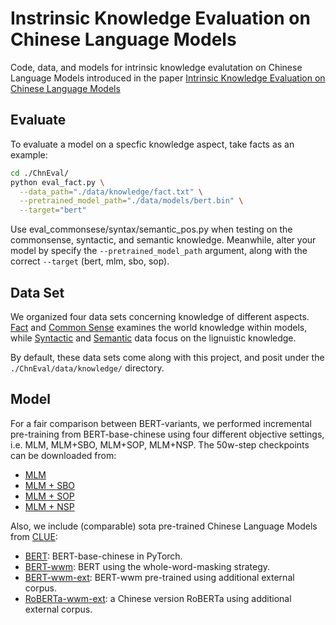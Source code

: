 # Instrinsic Knowledge Evaluation on Chinese Language Models

Code, data, and models for intrinsic knowledge evalutation on Chinese Language Models introduced in the paper [Intrinsic Knowledge Evaluation on Chinese Language Models]()




## Evaluate
To evaluate a model on a specfic knowledge aspect, take facts as an example:
```bash
cd ./ChnEval/
python eval_fact.py \
  --data_path="./data/knowledge/fact.txt" \
  --pretrained_model_path="./data/models/bert.bin" \
  --target="bert"
```
Use eval_commonsese/syntax/semantic_pos.py when testing on the commonsense, syntactic, and semantic knowledge.
Meanwhile, alter your model by specify the `--pretrained_model_path` argument, along with the correct `--target` (bert, mlm, sbo, sop). 


## Data Set
We organized four data sets concerning knowledge of different aspects. [Fact](https://github.com/ZhiruoWang/ChnEval/blob/master/data/knowledge/fact.txt) and [Common Sense](https://github.com/ZhiruoWang/ChnEval/blob/master/data/knowledge/commonsense.txt) examines the world knowledge within models, while [Syntactic](https://github.com/ZhiruoWang/ChnEval/tree/master/data/knowledge/syntax) and [Semantic](https://github.com/ZhiruoWang/ChnEval/blob/master/data/knowledge/semantic.txt) data focus on the lignuistic knowledge.

By default, these data sets come along with this project, and posit under the `./ChnEval/data/knowledge/` directory.


## Model
For a fair comparison between BERT-variants, we performed incremental pre-training from BERT-base-chinese using four different objective settings, i.e. MLM, MLM+SBO, MLM+SOP, MLM+NSP. The 50w-step checkpoints can be downloaded from:
* [MLM](https://drive.google.com/file/d/1m5OhD6v8PceVBIqHocaMHlZMZ_6NRYdC/view?usp=sharing)
* [MLM + SBO](https://drive.google.com/file/d/136c5QtERePqcUEUZLDR1rwWjQp-eqNeH/view?usp=sharing)
* [MLM + SOP](https://drive.google.com/file/d/19_O0UEQx42P9awcUDVdITjhAuBwWcxcj/view?usp=sharing)
* [MLM + NSP](https://drive.google.com/file/d/1zS0jrw1-7K7oElBBRHP1LgjDZpJn3Hhg/view?usp=sharing)
  
Also, we include (comparable) sota pre-trained Chinese Language Models from [CLUE](https://github.com/CLUEbenchmark/CLUE):
* [BERT](https://drive.google.com/file/d/1xrBCC2gzYtlp2veCN2LSwhI12ZIZBXPV/view?usp=sharing): BERT-base-chinese in PyTorch.
* [BERT-wwm](https://drive.google.com/file/d/1snprTrHIa3EcJdm4IZGbtuWAPzg-sD1c/view?usp=sharing): BERT using the whole-word-masking strategy.
* [BERT-wwm-ext](https://drive.google.com/file/d/15c4fNsIiY_t8gNHJ4ag8tL0MtzGVJ3xZ/view?usp=sharing): BERT-wwm pre-trained using additional external corpus.
* [RoBERTa-wwm-ext](https://drive.google.com/file/d/1mMnMY8ZPzRTBhYYDzfxERRhOSPgifLEG/view?usp=sharing): a Chinese version RoBERTa using additional external corpus.
